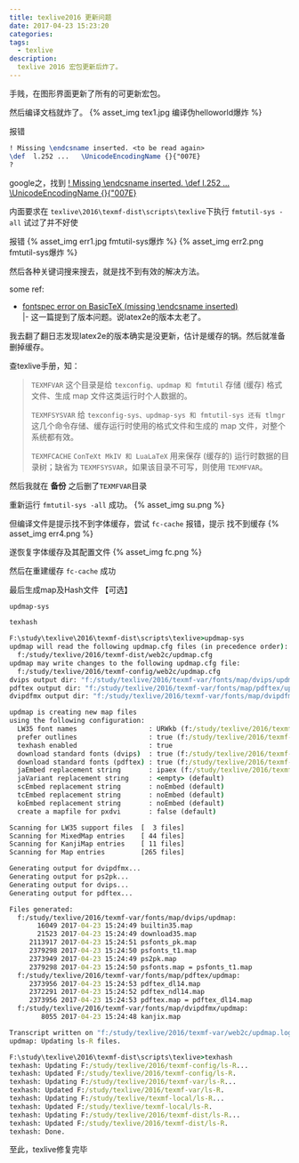 ```yaml
---
title: texlive2016 更新问题
date: 2017-04-23 15:23:20
categories:
tags:
  - texlive
description:
  texlive 2016 宏包更新后炸了。
---
```


<!--more-->

手贱，在图形界面更新了所有的可更新宏包。

然后编译文档就炸了。
{% asset_img tex1.jpg 编译伪helloworld爆炸 %}

报错
``` latex
! Missing \endcsname inserted. <to be read again> 
\def  l.252 ...   \UnicodeEncodingName {}{"007E}
?
```
google之，找到 
[! Missing \endcsname inserted. <to be read again> \def l.252 … \UnicodeEncodingName {}{"007E}](https://tex.stackexchange.com/questions/357690/missing-endcsname-inserted-to-be-read-again-def-l-252-unicodeencodin)

内面要求在 `texlive\2016\texmf-dist\scripts\texlive`下执行 `fmtutil-sys -all` 试过了并不好使

报错
{% asset_img err1.jpg fmtutil-sys爆炸 %}
{% asset_img err2.png fmtutil-sys爆炸 %}

然后各种关键词搜来搜去，就是找不到有效的解决方法。

some ref:

- [fontspec error on BasicTeX (missing \endcsname inserted)](https://tex.stackexchange.com/questions/358404/fontspec-error-on-basictex-missing-endcsname-inserted)  
    |- 这一篇提到了版本问题。说latex2e的版本太老了。
    
我去翻了翻日志发现latex2e的版本确实是没更新，估计是缓存的锅。然后就准备删掉缓存。

查texlive手册，知：

>`TEXMFVAR` 这个目录是给 `texconfig、updmap 和 fmtutil` 存储 (缓存) 格式文件、生成 map 文件这类运行时个人数据的。 
> 
>`TEXMFSYSVAR` 给 `texconfig-sys、updmap-sys 和 fmtutil-sys 还有 tlmgr` 这几个命令存储、缓存运行时使用的格式文件和生成的 map 文件，对整个系统都有效。
> 
>`TEXMFCACHE` `ConTeXt MkIV 和 LuaLaTeX` 用来保存 (缓存的) 运行时数据的目录树；缺省为 `TEXMFSYSVAR`，如果该目录不可写，则使用 `TEXMFVAR`。

然后我就在 **备份** 之后删了`TEXMFVAR`目录

重新运行 `fmtutil-sys -all` 成功。
{% asset_img su.png %}

但编译文件是提示找不到字体缓存，尝试 `fc-cache`
报错，提示 找不到缓存
{% asset_img err4.png %}

遂恢复字体缓存及其配置文件
{% asset_img fc.png %}

然后在重建缓存 `fc-cache` 成功

最后生成map及Hash文件 【可选】
``` sh
updmap-sys

texhash
```

``` cmd
F:\study\texlive\2016\texmf-dist\scripts\texlive>updmap-sys
updmap will read the following updmap.cfg files (in precedence order):
  f:/study/texlive/2016/texmf-dist/web2c/updmap.cfg
updmap may write changes to the following updmap.cfg file:
  f:/study/texlive/2016/texmf-config/web2c/updmap.cfg
dvips output dir: "f:/study/texlive/2016/texmf-var/fonts/map/dvips/updmap"
pdftex output dir: "f:/study/texlive/2016/texmf-var/fonts/map/pdftex/updmap"
dvipdfmx output dir: "f:/study/texlive/2016/texmf-var/fonts/map/dvipdfmx/updmap"

updmap is creating new map files
using the following configuration:
  LW35 font names                  : URWkb (f:/study/texlive/2016/texmf-dist/web2c/updmap.cfg)
  prefer outlines                  : true (f:/study/texlive/2016/texmf-dist/web2c/updmap.cfg)
  texhash enabled                  : true
  download standard fonts (dvips)  : true (f:/study/texlive/2016/texmf-dist/web2c/updmap.cfg)
  download standard fonts (pdftex) : true (f:/study/texlive/2016/texmf-dist/web2c/updmap.cfg)
  jaEmbed replacement string       : ipaex (f:/study/texlive/2016/texmf-dist/web2c/updmap.cfg)
  jaVariant replacement string     : <empty> (default)
  scEmbed replacement string       : noEmbed (default)
  tcEmbed replacement string       : noEmbed (default)
  koEmbed replacement string       : noEmbed (default)
  create a mapfile for pxdvi       : false (default)

Scanning for LW35 support files  [  3 files]
Scanning for MixedMap entries    [ 44 files]
Scanning for KanjiMap entries    [ 11 files]
Scanning for Map entries         [265 files]

Generating output for dvipdfmx...
Generating output for ps2pk...
Generating output for dvips...
Generating output for pdftex...

Files generated:
  f:/study/texlive/2016/texmf-var/fonts/map/dvips/updmap:
       16049 2017-04-23 15:24:49 builtin35.map
       21523 2017-04-23 15:24:49 download35.map
     2113917 2017-04-23 15:24:51 psfonts_pk.map
     2379298 2017-04-23 15:24:50 psfonts_t1.map
     2373949 2017-04-23 15:24:49 ps2pk.map
     2379298 2017-04-23 15:24:50 psfonts.map = psfonts_t1.map
  f:/study/texlive/2016/texmf-var/fonts/map/pdftex/updmap:
     2373956 2017-04-23 15:24:53 pdftex_dl14.map
     2372291 2017-04-23 15:24:52 pdftex_ndl14.map
     2373956 2017-04-23 15:24:53 pdftex.map = pdftex_dl14.map
  f:/study/texlive/2016/texmf-var/fonts/map/dvipdfmx/updmap:
        8055 2017-04-23 15:24:48 kanjix.map

Transcript written on "f:/study/texlive/2016/texmf-var/web2c/updmap.log".
updmap: Updating ls-R files.

F:\study\texlive\2016\texmf-dist\scripts\texlive>texhash
texhash: Updating F:/study/texlive/2016/texmf-config/ls-R...
texhash: Updated F:/study/texlive/2016/texmf-config/ls-R.
texhash: Updating F:/study/texlive/2016/texmf-var/ls-R...
texhash: Updated F:/study/texlive/2016/texmf-var/ls-R.
texhash: Updating F:/study/texlive/texmf-local/ls-R...
texhash: Updated F:/study/texlive/texmf-local/ls-R.
texhash: Updating F:/study/texlive/2016/texmf-dist/ls-R...
texhash: Updated F:/study/texlive/2016/texmf-dist/ls-R.
texhash: Done.

```

至此，texlive修复完毕